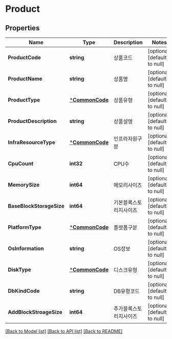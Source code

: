 # Product

## Properties
Name | Type | Description | Notes
------------ | ------------- | ------------- | -------------
**ProductCode** | **string** | 상품코드 | [optional] [default to null]
**ProductName** | **string** | 상품명 | [optional] [default to null]
**ProductType** | [***CommonCode**](CommonCode.md) | 상품유형 | [optional] [default to null]
**ProductDescription** | **string** | 상품설명 | [optional] [default to null]
**InfraResourceType** | [***CommonCode**](CommonCode.md) | 인프라자원구분 | [optional] [default to null]
**CpuCount** | **int32** | CPU수 | [optional] [default to null]
**MemorySize** | **int64** | 메모리사이즈 | [optional] [default to null]
**BaseBlockStorageSize** | **int64** | 기본블록스토리지사이즈 | [optional] [default to null]
**PlatformType** | [***CommonCode**](CommonCode.md) | 플랫폼구분 | [optional] [default to null]
**OsInformation** | **string** | OS정보 | [optional] [default to null]
**DiskType** | [***CommonCode**](CommonCode.md) | 디스크유형 | [optional] [default to null]
**DbKindCode** | **string** | DB유형코드 | [optional] [default to null]
**AddBlockStroageSize** | **int64** | 추가블록스토리지사이즈 | [optional] [default to null]

[[Back to Model list]](../README.md#documentation-for-models) [[Back to API list]](../README.md#documentation-for-api-endpoints) [[Back to README]](../README.md)


